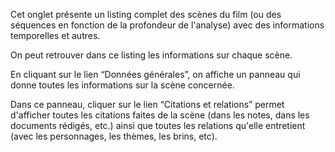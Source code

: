 Cet onglet présente un listing complet des scènes du film (ou des séquences en fonction de la profondeur de l'analyse) avec des informations temporelles et autres.

On peut retrouver dans ce listing les informations sur chaque scène.

En cliquant sur le lien “Données générales”, on affiche un panneau qui donne toutes les informations sur la scène concernée.

Dans ce panneau, cliquer sur le lien “Citations et relations” permet d'afficher toutes les citations faites de la scène (dans les notes, dans les documents rédigés, etc.) ainsi que toutes les relations qu'elle entretient (avec les personnages, les thèmes, les brins, etc).